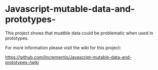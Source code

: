 # Javascript-mutable-data-and-prototypes-
This project shows that muatble data could be problematic when used in prototypes.

For more information please visit the wiki for this project:

https://github.com/Incrementis/Javascript-mutable-data-and-prototypes-/wiki

